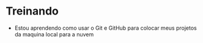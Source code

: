 # Treinando

- Estou aprendendo como usar o Git e GitHub para colocar meus projetos da maquina local para a nuvem
